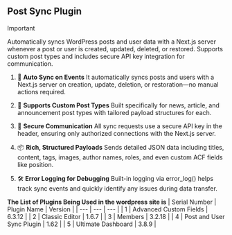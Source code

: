 ## Post Sync Plugin 

> [!IMPORTANT]
>Automatically syncs WordPress posts and user data with a Next.js server whenever a post or user is created, updated, deleted, or restored. Supports custom post types and includes secure API key integration for communication.

1. 🔁 **Auto Sync on Events**
It automatically syncs posts and users with a Next.js server on creation, update, deletion, or restoration—no manual actions required.

2. 🧠 **Supports Custom Post Types**
Built specifically for news, article, and announcement post types with tailored payload structures for each.

3. 🔐 **Secure Communication**
All sync requests use a secure API key in the header, ensuring only authorized connections with the Next.js server.

4. 📦 **Rich, Structured Payloads**
Sends detailed JSON data including titles, content, tags, images, author names, roles, and even custom ACF fields like position.

5. 🛠️ **Error Logging for Debugging**
Built-in logging via error_log() helps track sync events and quickly identify any issues during data transfer.

**The List of Plugins Being Used in the wordpress site is**
| Serial Number | Plugin Name | Version |
| --- | --- | --- |
| 1   | Advanced Custom Fields | 6.3.12 |
| 2   | Classic Editor | 1.6.7 |
| 3   | Members | 3.2.18 |
| 4   | Post and User Sync Plugin | 1.62 |
| 5   | Ultimate Dashboard | 3.8.9 |